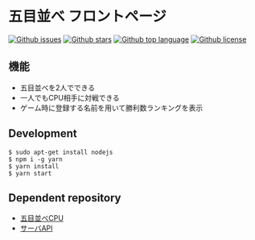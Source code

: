 # 五目並べ フロントページ
[![Github issues](https://img.shields.io/github/issues/Ichigo-dev/gomoku-app-front)](https://github.com/Ichigo-dev/gomoku-app-front/issues)
[![Github stars](https://img.shields.io/github/stars/Ichigo-dev/gomoku-app-front)](https://github.com/Ichigo-dev/gomoku-app-front/stargazers)
[![Github top language](https://img.shields.io/github/languages/top/Ichigo-dev/gomoku-app-front)](https://github.com/Ichigo-dev/gomoku-app-front/)
[![Github license](https://img.shields.io/github/license/Ichigo-dev/gomoku-app-front)](https://github.com/Ichigo-dev/gomoku-app/)
## 機能
- 五目並べを2人でできる
- 一人でもCPU相手に対戦できる
- ゲーム時に登録する名前を用いて勝利数ランキングを表示
## Development
```
$ sudo apt-get install nodejs
$ npm i -g yarn
$ yarn install
$ yarn start
```
## Dependent repository
- [五目並べCPU](https://github.com/m-star18/Gomoku-api)
- [サーバAPI](https://github.com/Ichigo-dev/gomoku-app-server)
